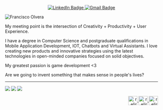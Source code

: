 

<div id="badges" align="center">
  <a href="https://www.linkedin.com/in/francisco-olvera-relirk/"  target="_blank">
    <img src="https://img.shields.io/badge/LinkedIn-000000?style=for-the-badge&logo=linkedin&logoColor=white" alt="LinkedIn Badge"/>
  </a>
  <a href="mailto:olverajunior2014@gmail.com"  target="_blank">
    <img src="https://img.shields.io/badge/olverajunior2014%40gmail.com-Gmail-000000?style=for-the-badge&logo=gmail&logoColor=000000" alt="Gmail Badge"/>
  </a>
</div>

![Francisco Olvera](https://github.com/Relirk/Relirk/assets/8285478/0116df17-2dac-4179-8861-f08f4b6762f1)

My meeting point is the intersection of Creativity + Productivity + User Experience.

I have a degree in Computer Science and postgraduate qualifications in Mobile Application Development, IOT, Chatbots and Virtual Assistants. I love creating new products and innovative strategies using the latest technologies in open-minded companies focused on solid objectives.

My greatest passion is game development <3

Are we going to invent something that makes sense in people's lives?

<!-- <a href="https://www.buymeacoffee.com/Relirk" target="_blank">
  <img src="https://www.buymeacoffee.com/assets/img/custom_images/orange_img.png" alt="Buy Me A Coffee" style="height: auto !important;width: auto !important;" >
</a> -->

---

![](http://github-profile-summary-cards.vercel.app/api/cards/profile-details?username=relirk&theme=gotham)
![](http://github-profile-summary-cards.vercel.app/api/cards/repos-per-language?username=relirk&theme=gotham)
![](http://github-profile-summary-cards.vercel.app/api/cards/stats?username=relirk&theme=gotham)


<div align="right">
  <a href="https://codepen.io/relirk" target="blank">
    <img align="center" src="https://cdn.jsdelivr.net/npm/simple-icons@3.0.1/icons/codepen.svg" alt="relirk" height="30" width="30" />
  </a>
  <a href="https://linkedin.com/in/francisco-olvera-relirk" target=_blank">
    <img align="center" src="https://cdn.jsdelivr.net/npm/simple-icons@3.0.1/icons/linkedin.svg" alt="relirk" height="30" width="30" />
  </a>
  <a href="https://instagram.com/relirk.games" target="_blank">
    <img align="center" src="https://cdn.jsdelivr.net/npm/simple-icons@3.0.1/icons/instagram.svg" alt="relirk" height="30" width="30" />
  </a>
</div>


